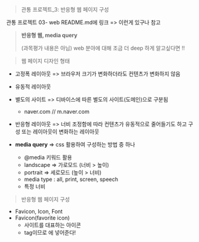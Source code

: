 > 관통 프로젝트_3: 반응형 웹 페이지 구성

관통 프로젝트 03- web README.md에 링크 => 이런게 있구나 참고



> **반응형 웹, media query**
>
> (과목평가 내용은 아님) web 분야에 대해 조금 더 deep 하게 알고싶다면 !!

>웹 페이지 디자인 형태

* 고정폭 레이아웃 => 브라우저 크기가 변화하더라도 컨텐츠가 변화하지 않음
* 유동적 레이아웃
* 별도의 사이트 => 디바이스에 따른 별도의 사이트(도메인)으로 구분됨
  * naver.com // m.naver.com

* 반응형 레이아웃 => 너비 조정함에 따라 컨텐츠가 유동적으로 줄어들기도 하고 구성 또는 레이아웃이 변화하는 레이아웃
* **media query** => css 활용하여 구성하는 방법 중 하나
  * @media 키워드 활용
  * landscape => 가로모드 (너비 > 높이)
  * portrait => 세로모드 (높이 > 너비)
  * media type : all, print, screen, speech
  * 특정 너비

> 반응형 웹 페이지 구성

* Favicon, Icon, Font
* Favicon(favorite icon)
  * 사이트를 대표하는 아이콘
  * <link> tag이므로 <head> 에 넣어준다!